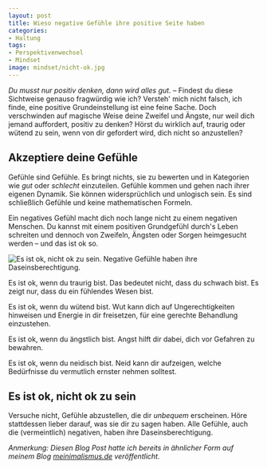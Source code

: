 ```yaml
---
layout: post
title: Wieso negative Gefühle ihre positive Seite haben
categories:
- Haltung
tags:
- Perspektivenwechsel
- Mindset
image: mindset/nicht-ok.jpg
---
```


*Du musst nur positiv denken, dann wird alles gut.*
– Findest du diese Sichtweise genauso fragwürdig wie ich? Versteh' mich nicht
falsch, ich finde, eine positive Grundeinstellung ist eine feine Sache. Doch
verschwinden auf magische Weise deine Zweifel und Ängste, nur weil dich jemand
auffordert, positiv zu denken? Hörst du wirklich auf, traurig oder wütend zu
sein, wenn von dir gefordert wird, dich nicht so anzustellen?

## Akzeptiere deine Gefühle

Gefühle sind Gefühle. Es bringt nichts, sie zu bewerten und in
Kategorien wie *gut* oder *schlecht* einzuteilen. Gefühle kommen und
gehen nach ihrer eigenen Dynamik. Sie können widersprüchlich und
unlogisch sein. Es sind schließlich Gefühle und keine mathematischen Formeln.

Ein negatives Gefühl macht dich noch lange nicht zu einem negativen Menschen. Du
kannst mit einem positiven Grundgefühl durch's Leben schreiten und
dennoch von Zweifeln, Ängsten oder Sorgen heimgesucht werden – und das
ist ok so.

![Es ist ok, nicht ok zu sein. Negative Gefühle haben ihre Daseinsberechtigung.]({{site.baseurl}}/assets/img/posts/mindset/nicht-ok.jpg)

Es ist ok, wenn du traurig bist. Das bedeutet nicht, dass du schwach bist. Es
zeigt nur, dass du ein fühlendes Wesen bist.

Es ist ok, wenn du wütend bist. Wut kann dich auf Ungerechtigkeiten hinweisen
und Energie in dir freisetzen, für eine gerechte Behandlung einzustehen.

Es ist ok, wenn du ängstlich bist. Angst hilft dir dabei, dich vor Gefahren zu
bewahren.

Es ist ok, wenn du neidisch bist. Neid kann dir aufzeigen, welche Bedürfnisse du
vermutlich ernster nehmen solltest.

## Es ist ok, nicht ok zu sein

Versuche nicht, Gefühle abzustellen, die dir *unbequem* erscheinen. Höre
stattdessen lieber darauf, was sie dir zu sagen haben. Alle Gefühle, auch die
(vermeintlich) negativen, haben ihre Daseinsberechtigung.

*Anmerkung: Diesen Blog Post hatte ich bereits in ähnlicher Form auf meinem
Blog [meinimalismus.de](https://www.meinimalismus.de/) veröffentlicht.*
